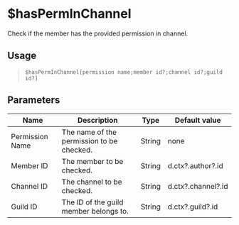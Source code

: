 # $hasPermInChannel
Check if the member has the provided permission in channel.
## Usage
> `$hasPermInChannel[permission name;member id?;channel id?;guild id?]`
## Parameters
|      Name       |                Description                |  Type  |   Default value    |
|-----------------|-------------------------------------------|--------|--------------------|
| Permission Name | The name of the permission to be checked. | String | none               |
| Member ID       | The member to be checked.                 | String | d.ctx?.author?.id  |
| Channel ID      | The channel to be checked.                | String | d.ctx?.channel?.id |
| Guild ID        | The ID of the guild member belongs to.    | String | d.ctx?.guild?.id   |
